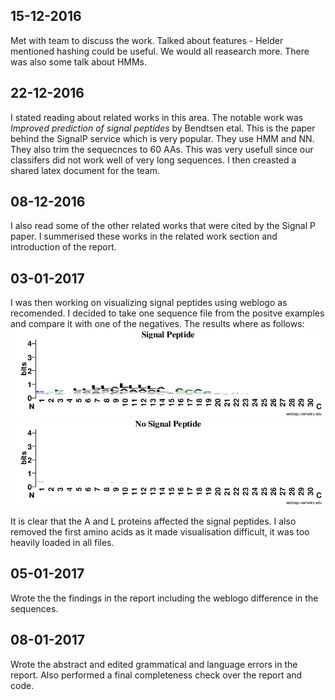 ## 15-12-2016
Met with team to discuss the work. Talked about features - Helder mentioned hashing could be useful. We would all reasearch more. There was also some talk about HMMs.
## 22-12-2016
I stated reading about related works in this area. The notable work was *Improved prediction of signal peptides* by Bendtsen etal. This is the paper behind the SignalP service which is very popular. They use HMM and NN. They also trim the sequecnces to 60 AAs. This was very usefull since our classifers did not work well of very long sequences.
I then creasted a shared latex document for the team.
## 08-12-2016
I also read some of the other related works that were cited by the Signal P paper. I summerised these works in the related work section and introduction of the report.
## 03-01-2017
I was then working on visualizing signal peptides using weblogo as recomended. I decided to take one sequence file from the positve examples and compare it with one of the negatives. The results where as follows:
![signal peptides](./plots/logo_p.png)
![signal peptides2](./plots/logo_neg.png)
 
It is clear that the A and L proteins affected the signal peptides. I also removed the first amino acids as it made visualisation difficult, it was too heavily loaded in all files.

## 05-01-2017
Wrote the the findings in the report including the weblogo difference in the sequences.

## 08-01-2017
Wrote the abstract and edited grammatical and language errors in the report. Also performed a final completeness check over the report and code. 

